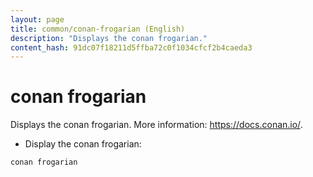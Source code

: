 ```yaml
---
layout: page
title: common/conan-frogarian (English)
description: "Displays the conan frogarian."
content_hash: 91dc07f18211d5ffba72c0f1034cfcf2b4caeda3
---
```

# conan frogarian

Displays the conan frogarian.
More information: <https://docs.conan.io/>.

- Display the conan frogarian:

`conan frogarian`
